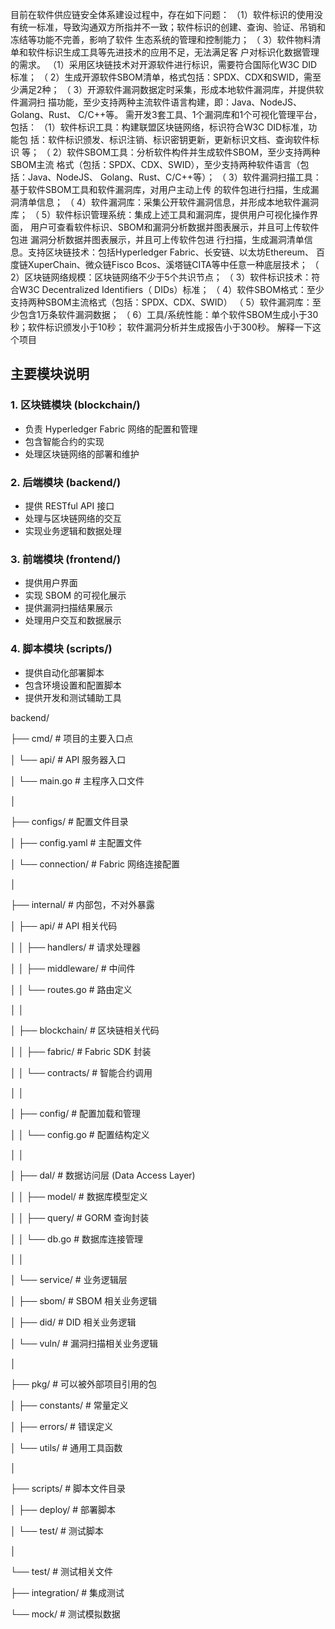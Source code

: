 目前在软件供应链安全体系建设过程中，存在如下问题：
（1）软件标识的使用没有统一标准，导致沟通双方所指并不一致；软件标识的创建、查询、验证、吊销和冻结等功能不完善，影响了软件
生态系统的管理和控制能力；
（
3）软件物料清单和软件标识生成工具等先进技术的应用不足，无法满足客
户对标识化数据管理的需求。
（1）采用区块链技术对开源软件进行标识，需要符合国际化W3C DID标准；
（
2）生成开源软件SBOM清单，格式包括：SPDX、CDX和SWID，需至少满足2种；
（
3）开源软件漏洞数据定时采集，形成本地软件漏洞库，并提供软件漏洞扫
描功能，至少支持两种主流软件语言构建，即：Java、NodeJS、Golang、Rust、
C/C++等。
需开发3套工具、1个漏洞库和1个可视化管理平台，包括：
（1）软件标识工具：构建联盟区块链网络，标识符合W3C DID标准，功能包
括：软件标识颁发、标识注销、标识密钥更新，更新标识文档、查询软件标识
等；
（
2）软件SBOM工具：分析软件构件并生成软件SBOM，至少支持两种SBOM主流
格式（包括：SPDX、CDX、SWID），至少支持两种软件语言（包括：Java、NodeJS、
Golang、Rust、C/C++等）；
（
3）软件漏洞扫描工具：基于软件SBOM工具和软件漏洞库，对用户主动上传
的软件包进行扫描，生成漏洞清单信息；
（
4）软件漏洞库：采集公开软件漏洞信息，并形成本地软件漏洞库；
（
5）软件标识管理系统：集成上述工具和漏洞库，提供用户可视化操作界面，
用户可查看软件标识、SBOM和漏洞分析数据并图表展示，并且可上传软件包进
漏洞分析数据并图表展示，并且可上传软件包进
行扫描，生成漏洞清单信息。支持区块链技术：包括Hyperledger Fabric、长安链、以太坊Ethereum、
百度链XuperChain、微众链Fisco Bcos、溪塔链CITA等中任意一种底层技术；
（
2）区块链网络规模：区块链网络不少于5个共识节点；
（
3）软件标识技术：符合W3C Decentralized Identifiers（
DIDs）标准；
（
4）软件SBOM格式：至少支持两种SBOM主流格式（包括：SPDX、CDX、SWID）
（
5）软件漏洞库：至少包含1万条软件漏洞数据；
（
6）工具/系统性能：单个软件SBOM生成小于30秒；软件标识颁发小于10秒；
软件漏洞分析并生成报告小于300秒。
解释一下这个项目

## 主要模块说明

### 1. 区块链模块 (blockchain/)

- 负责 Hyperledger Fabric 网络的配置和管理
- 包含智能合约的实现
- 处理区块链网络的部署和维护

### 2. 后端模块 (backend/)

- 提供 RESTful API 接口
- 处理与区块链网络的交互
- 实现业务逻辑和数据处理

### 3. 前端模块 (frontend/)

- 提供用户界面
- 实现 SBOM 的可视化展示
- 提供漏洞扫描结果展示
- 处理用户交互和数据展示

### 4. 脚本模块 (scripts/)

- 提供自动化部署脚本
- 包含环境设置和配置脚本
- 提供开发和测试辅助工具


backend/

├── cmd/ # 项目的主要入口点

│ └── api/ # API 服务器入口

│ └── main.go # 主程序入口文件

│

├── configs/ # 配置文件目录

│ ├── config.yaml # 主配置文件

│ └── connection/ # Fabric 网络连接配置

│

├── internal/ # 内部包，不对外暴露

│ ├── api/ # API 相关代码

│ │ ├── handlers/ # 请求处理器

│ │ ├── middleware/ # 中间件

│ │ └── routes.go # 路由定义

│ │

│ ├── blockchain/ # 区块链相关代码

│ │ ├── fabric/ # Fabric SDK 封装

│ │ └── contracts/ # 智能合约调用

│ │

│ ├── config/ # 配置加载和管理

│ │ └── config.go # 配置结构定义

│ │

│ ├── dal/ # 数据访问层 (Data Access Layer)

│ │ ├── model/ # 数据库模型定义

│ │ ├── query/ # GORM 查询封装

│ │ └── db.go # 数据库连接管理

│ │

│ └── service/ # 业务逻辑层

│ ├── sbom/ # SBOM 相关业务逻辑

│ ├── did/ # DID 相关业务逻辑

│ └── vuln/ # 漏洞扫描相关业务逻辑

│

├── pkg/ # 可以被外部项目引用的包

│ ├── constants/ # 常量定义

│ ├── errors/ # 错误定义

│ └── utils/ # 通用工具函数

│

├── scripts/ # 脚本文件目录

│ ├── deploy/ # 部署脚本

│ └── test/ # 测试脚本

│

└── test/ # 测试相关文件

├── integration/ # 集成测试

└── mock/ # 测试模拟数据
